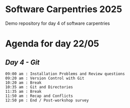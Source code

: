 # Software Carpentries 2025
Demo repository for day 4 of software carpentries


# Agenda for day 22/05

## <i> Day 4 - Git </i> 
```
09:00 am : Installation Problems and Review questions
09:20 am : Version Control with Git
10:20 am : Break
10:35 am : Git and Directories
11:35 am : Break
11:50 am : Recap and Conflicts
12:50 pm : End / Post-workshop survey
```
